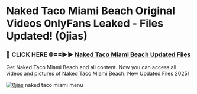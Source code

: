 # Naked Taco Miami Beach Original Videos 0nlyFans Leaked - Files Updated! (0jias)

<h3>🔴 CLICK HERE 🌐==►► <a href="https://tinyurl.com/up5wt9bj" rel="nofollow">Naked Taco Miami Beach Updated Files</a></h3>

Get Naked Taco Miami Beach and all content. Now you can access all videos and pictures of Naked Taco Miami Beach. New Updated Files 2025!

[![0jias](https://i.imgur.com/ABiUzMV.gif)](https://tinyurl.com/up5wt9bj)
naked taco miami menu